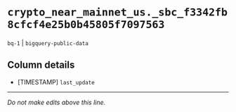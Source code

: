 # `crypto_near_mainnet_us._sbc_f3342fb8cfcf4e25b0b45805f7097563`
`bq-1` | `bigquery-public-data`

## Column details
* [TIMESTAMP] `last_update`

-------------------------------------------------------------------------------
*Do not make edits above this line.*
